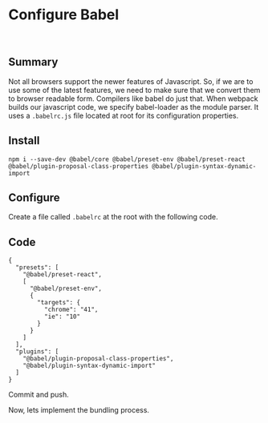 # Configure Babel

&nbsp;

## Summary

Not all browsers support the newer features of Javascript. So, if we are to use some of the latest features, we need to make sure that we convert them to browser readable form. Compilers like babel do just that.
When webpack builds our javascript code, we specify babel-loader as the module parser. It uses a `.babelrc.js` file located at root for its configuration properties.

## Install

    npm i --save-dev @babel/core @babel/preset-env @babel/preset-react @babel/plugin-proposal-class-properties @babel/plugin-syntax-dynamic-import

## Configure

Create a file called `.babelrc` at the root with the following code.

## Code

    {
      "presets": [
        "@babel/preset-react",
        [
          "@babel/preset-env",
          {
            "targets": {
              "chrome": "41",
              "ie": "10"
            }
          }
        ]
      ],
      "plugins": [
        "@babel/plugin-proposal-class-properties",
        "@babel/plugin-syntax-dynamic-import"
      ]
    }

Commit and push.

Now, lets implement the bundling process.
